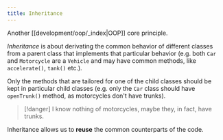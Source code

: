 ```yaml
---
title: Inheritance
---
```


Another [[development/oop/_index|OOP]] core principle.

_Inheritance_ is about derivating the common behavior of different classes from a parent class that implements that particular behavior (e.g. both `Car` and `Motorcycle` are a `Vehicle` and may have common methods, like `accelerate()`, `tank()` etc.).

Only the methods that are tailored for one of the child classes should be kept in particular child classes (e.g. only the `Car` class should have `openTrunk()` method, as motorcycles don't have trunks).

> [!danger] I know nothing of motorcycles, maybe they, in fact, have trunks.

Inheritance allows us to **reuse** the common counterparts of the code.
